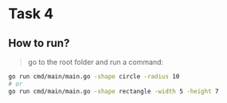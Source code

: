 # Task 4

## How to run?

> go to the root folder and run a command:
```bash
go run cmd/main/main.go -shape circle -radius 10
# or
go run cmd/main/main.go -shape rectangle -width 5 -height 7
```
